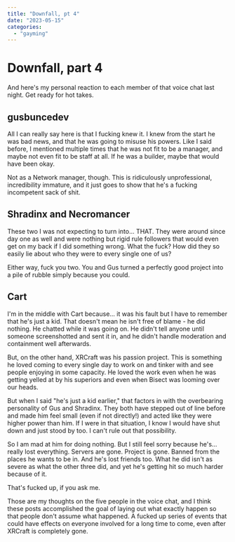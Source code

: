 ```yaml
---
title: "Downfall, pt 4"
date: "2023-05-15"
categories: 
  - "gayming"
---
```


# Downfall, part 4

And here's my personal reaction to each member of that voice chat last night. Get ready for hot takes.

## gusbuncedev

All I can really say here is that I fucking knew it. I knew from the start he was bad news, and that he was going to misuse his powers. Like I said before, I mentioned multiple times that he was not fit to be a manager, and maybe not even fit to be staff at all. If he was a builder, maybe that would have been okay.

Not as a Network manager, though. This is ridiculously unprofessional, incredibility immature, and it just goes to show that he's a fucking incompetent sack of shit.

## Shradinx and Necromancer

These two I was not expecting to turn into... THAT. They were around since day one as well and were nothing but rigid rule followers that would even get on my back if I did something wrong. What the fuck? How did they so easily lie about who they were to every single one of us?

Either way, fuck you two. You and Gus turned a perfectly good project into a pile of rubble simply because you could.

## Cart

I'm in the middle with Cart because... it was his fault but I have to remember that he's just a kid. That doesn't mean he isn't free of blame - he did nothing. He chatted while it was going on. He didn't tell anyone until someone screenshotted and sent it in, and he didn't handle moderation and containment well afterwards.

But, on the other hand, XRCraft was his passion project. This is something he loved coming to every single day to work on and tinker with and see people enjoying in some capacity. He loved the work even when he was getting yelled at by his superiors and even when Bisect was looming over our heads.

But when I said "he's just a kid earlier," that factors in with the overbearing personality of Gus and Shradinx. They both have stepped out of line before and made him feel small (even if not directly!) and acted like they were higher power than him. If I were in that situation, I know I would have shut down and just stood by too. I can't rule out that possibility.

So I am mad at him for doing nothing. But I still feel sorry because he's... really lost everything. Servers are gone. Project is gone. Banned from the places he wants to be in. And he's lost friends too. What he did isn't as severe as what the other three did, and yet he's getting hit so much harder because of it.

That's fucked up, if you ask me.

Those are my thoughts on the five people in the voice chat, and I think these posts accomplished the goal of laying out what exactly happen so that people don't assume what happened. A fucked up series of events that could have effects on everyone involved for a long time to come, even after XRCraft is completely gone.
